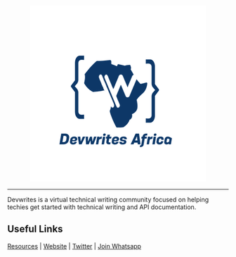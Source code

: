 
<p align="center">
  <img src="https://github.com/Devwrites-Africa/.github/blob/main/profile/logo.png" />
</p>

***
Devwrites is a virtual technical writing community focused on helping techies get started with technical writing and API documentation.


## Useful Links
[Resources](/) | [Website](/) | [Twitter](https://twitter.com/devwritesafrica) | [Join Whatsapp](https://chat.whatsapp.com/DxHuuaspr4dEPZ7L404ME8) 


<!--

**Here are some ideas to get you started:**

🙋‍♀️ A short introduction - what is your organization all about?
🌈 Contribution guidelines - how can the community get involved?
👩‍💻 Useful resources - where can the community find your docs? Is there anything else the community should know?
🍿 Fun facts - what does your team eat for breakfast?
🧙 Remember, you can do mighty things with the power of [Markdown](https://docs.github.com/github/writing-on-github/getting-started-with-writing-and-formatting-on-github/basic-writing-and-formatting-syntax)
-->
